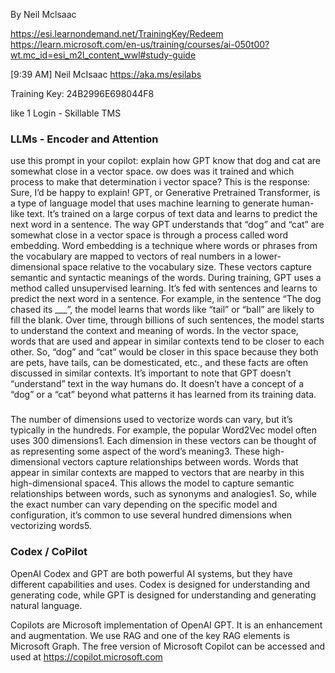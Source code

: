 By Neil Mclsaac

https://esi.learnondemand.net/TrainingKey/Redeem
https://learn.microsoft.com/en-us/training/courses/ai-050t00?wt.mc_id=esi_m2l_content_wwl#study-guide

[9:39 AM] Neil McIsaac
https://aka.ms/esilabs

Training Key: 24B2996E698044F8

 like 1
Login - Skillable TMS

### LLMs - Encoder and Attention
use this prompt in your copilot: explain how GPT know that dog and cat are somewhat close in a vector space. ow does  was it trained and which process to make that determination i vector space?  This is the response: Sure, I’d be happy to explain!
GPT, or Generative Pretrained Transformer, is a type of language model that uses machine learning to generate human-like text. It’s trained on a large corpus of text data and learns to predict the next word in a sentence.
The way GPT understands that “dog” and “cat” are somewhat close in a vector space is through a process called word embedding. Word embedding is a technique where words or phrases from the vocabulary are mapped to vectors of real numbers in a lower-dimensional space relative to the vocabulary size. These vectors capture semantic and syntactic meanings of the words.
During training, GPT uses a method called unsupervised learning. It’s fed with sentences and learns to predict the next word in a sentence. For example, in the sentence “The dog chased its ___”, the model learns that words like “tail” or “ball” are likely to fill the blank. Over time, through billions of such sentences, the model starts to understand the context and meaning of words.
In the vector space, words that are used and appear in similar contexts tend to be closer to each other. So, “dog” and “cat” would be closer in this space because they both are pets, have tails, can be domesticated, etc., and these facts are often discussed in similar contexts.
It’s important to note that GPT doesn’t “understand” text in the way humans do. It doesn’t have a concept of a “dog” or a “cat” beyond what patterns it has learned from its training data.

###
The number of dimensions used to vectorize words can vary, but it’s typically in the hundreds. For example, the popular Word2Vec model often uses 300 dimensions1. Each dimension in these vectors can be thought of as representing some aspect of the word’s meaning3.
These high-dimensional vectors capture relationships between words. Words that appear in similar contexts are mapped to vectors that are nearby in this high-dimensional space4. This allows the model to capture semantic relationships between words, such as synonyms and analogies1.
So, while the exact number can vary depending on the specific model and configuration, it’s common to use several hundred dimensions when vectorizing words5.

### Codex / CoPilot
OpenAI Codex and GPT are both powerful AI systems, but they have different capabilities and uses. Codex is designed for understanding and generating code, while GPT is designed for understanding and generating natural language.

Copilots are Microsoft implementation of OpenAI GPT. It is an enhancement and augmentation.  We use RAG and one of the key RAG elements is Microsoft Graph. The free version of Microsoft Copilot can be accessed and used at https://copilot.microsoft.com




















